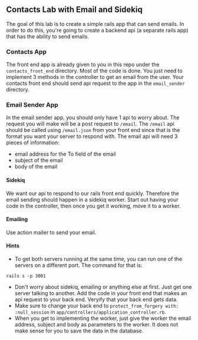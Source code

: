 ## Contacts Lab with Email and Sidekiq

The goal of this lab is to create a simple rails app that can send emails.  In order to do this, you're going to create a backend api (a separate rails app) that  has the ability to send emails.

### Contacts App

The front end app is already given to you in this repo under the `contacts_front_end` directory.  Most of the code is done.  You just need to implement 3 methods in the controller to get an email from the user.  Your contacts front end should send api request to the app in the `email_sender` directory.

### Email Sender App

In the email sender app, you should only have 1 api to worry about.  The request you will make will be a post request to `/email`.  The `/email` api should be called using `/email.json` from your front end since that is the format you want your server to respond with. The email api will need 3 pieces of information:

* email address for the To field of the email
* subject of the email
* body of the email

#### Sidekiq

We want our api to respond to our rails front end quickly.  Therefore the email sending should happen in a sidekiq worker.   Start out having your code in the controller, then once you get it working, move it to a worker.

#### Emailing

Use action mailer to send your email.  



#### Hints

* To get both servers running at the same time, you can run one of the servers on a different port.  The command for that is:

```
rails s -p 3001
```

* Don't worry about sidekiq, emailing or anything else at first.  Just get one server talking to another.  Add the code in your front end that makes an api request to your back end.  Veryify that your back end gets data.
* Make sure to change your back end to `protect_from_forgery with: :null_session` in `app/controllers/application_controller.rb`.
* When you get to implementing the worker, just give the worker the email address, subject and body as parameters to the worker.  It does not make sense for you to save the data in the database.


